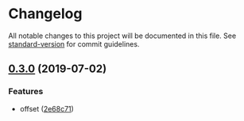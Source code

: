 # Changelog

All notable changes to this project will be documented in this file. See [standard-version](https://github.com/conventional-changelog/standard-version) for commit guidelines.

## [0.3.0](https://github.com/tebaly/expires-unixtime/compare/v0.2.0...v0.3.0) (2019-07-02)


### Features

* offset ([2e68c71](https://github.com/tebaly/expires-unixtime/commit/2e68c71))
